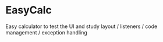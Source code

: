 # EasyCalc
Easy calculator to test the UI and study layout / listeners / code management / exception handling
